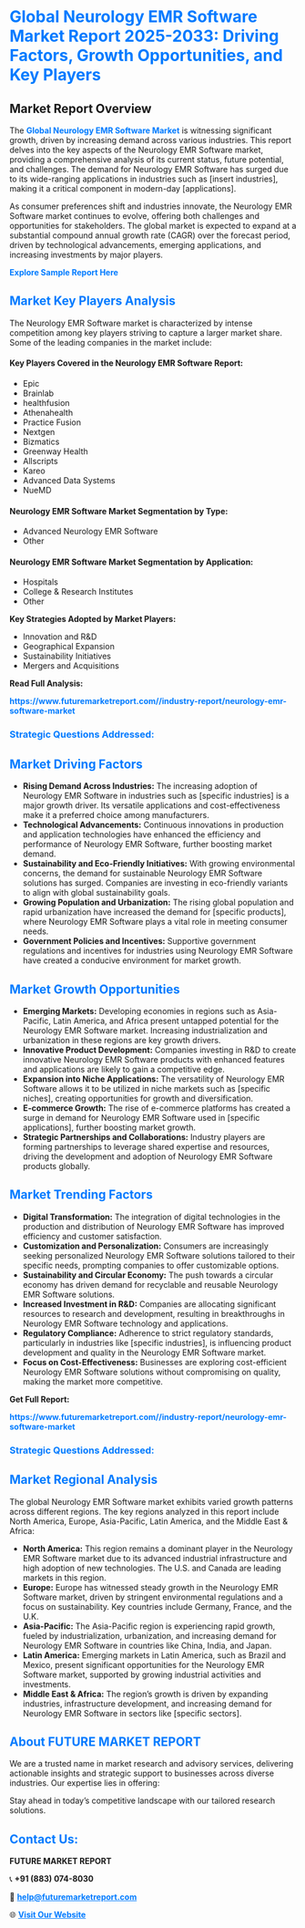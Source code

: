 <h1 style="color: #007BFF;">Global Neurology EMR Software Market Report 2025-2033: Driving Factors, Growth Opportunities, and Key Players</h1>

<section id="overview">
<h2>Market Report Overview</h2>
<p>The <a href="https://www.futuremarketreport.com//industry-report/neurology-emr-software-market" style="color: #007BFF; text-decoration: none;"><strong>Global Neurology EMR Software Market</strong></a> is witnessing significant growth, driven by increasing demand across various industries. This report delves into the key aspects of the Neurology EMR Software market, providing a comprehensive analysis of its current status, future potential, and challenges. The demand for Neurology EMR Software has surged due to its wide-ranging applications in industries such as [insert industries], making it a critical component in modern-day [applications].</p>
<p>As consumer preferences shift and industries innovate, the Neurology EMR Software market continues to evolve, offering both challenges and opportunities for stakeholders. The global market is expected to expand at a substantial compound annual growth rate (CAGR) over the forecast period, driven by technological advancements, emerging applications, and increasing investments by major players.</p>
</section>

<section id="overview">
<p><a href="https://www.futuremarketreport.com//request-sample/reportId=76669" style="color: #007BFF; text-decoration: none;"><strong>Explore Sample Report Here</strong></a></p>
</section>

<section id="key-players">
<h2 style="color: #007BFF;">Market Key Players Analysis</h2>
<p>The Neurology EMR Software market is characterized by intense competition among key players striving to capture a larger market share. Some of the leading companies in the market include:</p>
<h4>Key Players Covered in the Neurology EMR Software Report:</h4>
<ul><li>Epic</li><li>Brainlab</li><li>healthfusion</li><li>Athenahealth</li><li>Practice Fusion</li><li>Nextgen</li><li>Bizmatics</li><li>Greenway Health</li><li>Allscripts</li><li>Kareo</li><li>Advanced Data Systems</li><li>NueMD</li></ul>
<h4>Neurology EMR Software Market Segmentation by Type:</h4>
<ul><li>Advanced Neurology EMR Software</li><li>Other</li></ul>

<h4>Neurology EMR Software Market Segmentation by Application:</h4>
<ul><li>Hospitals</li><li>College &amp; Research Institutes</li><li>Other</li></ul>
<p><strong>Key Strategies Adopted by Market Players:</strong></p>
<ul>
<li>Innovation and R&D</li>
<li>Geographical Expansion</li>
<li>Sustainability Initiatives</li>
<li>Mergers and Acquisitions</li>
</ul>
</section>

<section>
<p><strong>Read Full Analysis: </strong></p><a href="https://www.futuremarketreport.com//industry-report/neurology-emr-software-market" style="color: #007BFF; text-decoration: none;"><strong>https://www.futuremarketreport.com//industry-report/neurology-emr-software-market</strong></a>
<h3 style="color: #007BFF;">Strategic Questions Addressed:</h3>
</section>

<section id="driving-factors">
<h2 style="color: #007BFF;">Market Driving Factors</h2>
<ul>
<li><strong>Rising Demand Across Industries:</strong> The increasing adoption of Neurology EMR Software in industries such as [specific industries] is a major growth driver. Its versatile applications and cost-effectiveness make it a preferred choice among manufacturers.</li>
<li><strong>Technological Advancements:</strong> Continuous innovations in production and application technologies have enhanced the efficiency and performance of Neurology EMR Software, further boosting market demand.</li>
<li><strong>Sustainability and Eco-Friendly Initiatives:</strong> With growing environmental concerns, the demand for sustainable Neurology EMR Software solutions has surged. Companies are investing in eco-friendly variants to align with global sustainability goals.</li>
<li><strong>Growing Population and Urbanization:</strong> The rising global population and rapid urbanization have increased the demand for [specific products], where Neurology EMR Software plays a vital role in meeting consumer needs.</li>
<li><strong>Government Policies and Incentives:</strong> Supportive government regulations and incentives for industries using Neurology EMR Software have created a conducive environment for market growth.</li>
</ul>
</section>

<section id="growth-opportunities">
<h2 style="color: #007BFF;">Market Growth Opportunities</h2>
<ul>
<li><strong>Emerging Markets:</strong> Developing economies in regions such as Asia-Pacific, Latin America, and Africa present untapped potential for the Neurology EMR Software market. Increasing industrialization and urbanization in these regions are key growth drivers.</li>
<li><strong>Innovative Product Development:</strong> Companies investing in R&D to create innovative Neurology EMR Software products with enhanced features and applications are likely to gain a competitive edge.</li>
<li><strong>Expansion into Niche Applications:</strong> The versatility of Neurology EMR Software allows it to be utilized in niche markets such as [specific niches], creating opportunities for growth and diversification.</li>
<li><strong>E-commerce Growth:</strong> The rise of e-commerce platforms has created a surge in demand for Neurology EMR Software used in [specific applications], further boosting market growth.</li>
<li><strong>Strategic Partnerships and Collaborations:</strong> Industry players are forming partnerships to leverage shared expertise and resources, driving the development and adoption of Neurology EMR Software products globally.</li>
</ul>
</section>

<section id="trending-factors">
<h2 style="color: #007BFF;">Market Trending Factors</h2>
<ul>
<li><strong>Digital Transformation:</strong> The integration of digital technologies in the production and distribution of Neurology EMR Software has improved efficiency and customer satisfaction.</li>
<li><strong>Customization and Personalization:</strong> Consumers are increasingly seeking personalized Neurology EMR Software solutions tailored to their specific needs, prompting companies to offer customizable options.</li>
<li><strong>Sustainability and Circular Economy:</strong> The push towards a circular economy has driven demand for recyclable and reusable Neurology EMR Software solutions.</li>
<li><strong>Increased Investment in R&D:</strong> Companies are allocating significant resources to research and development, resulting in breakthroughs in Neurology EMR Software technology and applications.</li>
<li><strong>Regulatory Compliance:</strong> Adherence to strict regulatory standards, particularly in industries like [specific industries], is influencing product development and quality in the Neurology EMR Software market.</li>
<li><strong>Focus on Cost-Effectiveness:</strong> Businesses are exploring cost-efficient Neurology EMR Software solutions without compromising on quality, making the market more competitive.</li>
</ul>
</section>

<section>
<p><strong>Get Full Report: </strong></p><a href="https://www.futuremarketreport.com//industry-report/neurology-emr-software-market" style="color: #007BFF; text-decoration: none;"><strong>https://www.futuremarketreport.com//industry-report/neurology-emr-software-market</strong></a>
<h3 style="color: #007BFF;">Strategic Questions Addressed:</h3>
</section>


<section id="regional-analysis">
<h2 style="color: #007BFF;">Market Regional Analysis</h2>
<p>The global Neurology EMR Software market exhibits varied growth patterns across different regions. The key regions analyzed in this report include North America, Europe, Asia-Pacific, Latin America, and the Middle East & Africa:</p>
<ul>
<li><strong>North America:</strong> This region remains a dominant player in the Neurology EMR Software market due to its advanced industrial infrastructure and high adoption of new technologies. The U.S. and Canada are leading markets in this region.</li>
<li><strong>Europe:</strong> Europe has witnessed steady growth in the Neurology EMR Software market, driven by stringent environmental regulations and a focus on sustainability. Key countries include Germany, France, and the U.K.</li>
<li><strong>Asia-Pacific:</strong> The Asia-Pacific region is experiencing rapid growth, fueled by industrialization, urbanization, and increasing demand for Neurology EMR Software in countries like China, India, and Japan.</li>
<li><strong>Latin America:</strong> Emerging markets in Latin America, such as Brazil and Mexico, present significant opportunities for the Neurology EMR Software market, supported by growing industrial activities and investments.</li>
<li><strong>Middle East & Africa:</strong> The region’s growth is driven by expanding industries, infrastructure development, and increasing demand for Neurology EMR Software in sectors like [specific sectors].</li>
</ul>
</section>

<footer>
<h2 style="color: #007BFF;">About FUTURE MARKET REPORT</h2>
<p>We are a trusted name in market research and advisory services, delivering actionable insights and strategic support to businesses across diverse industries. Our expertise lies in offering:</p>

<p>Stay ahead in today’s competitive landscape with our tailored research solutions.</p>

<h2 style="color: #007BFF;">Contact Us:</h2>
<p><strong>FUTURE MARKET REPORT</strong></p>
<p>📞 <strong>+91 (883) 074-8030</strong></p>
<p>📧 <strong><a href="mailto:help@futuremarketreport.com" style="color: #007BFF;">help@futuremarketreport.com</a></strong></p>
<p>🌐 <strong><a href="https://www.futuremarketreport.com/" style="color: #007BFF;">Visit Our Website</a></strong></p>
</footer>